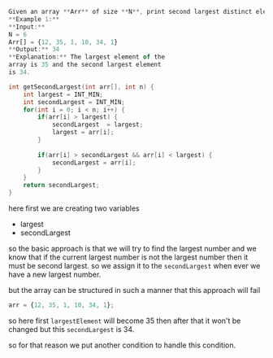 ```js
Given an array **Arr** of size **N**, print second largest distinct element from an array.
**Example 1:**
**Input:** 
N = 6
Arr[] = {12, 35, 1, 10, 34, 1}
**Output:** 34
**Explanation:** The largest element of the 
array is 35 and the second largest element
is 34.
```

```cpp
int getSecondLargest(int arr[], int n) {
	int largest = INT_MIN;
    int secondLargest = INT_MIN;
    for(int i = 0; i < n; i++) {
        if(arr[i] > largest) {
            secondLargest  = largest;
            largest = arr[i];
        }
        
        if(arr[i] > secondLargest && arr[i] < largest) {
            secondLargest = arr[i];
        }
    }
    return secondLargest;
}
```

here first we are creating two variables
- largest
- secondLargest

so the basic approach is that we will try to find the largest number and we know that if the current largest number is not the largest number then it must be second largest. so we assign it to the `secondLargest` when ever we have a new largest number.

but the array can be structured in such a manner that this approach will fail
```js
arr = {12, 35, 1, 10, 34, 1};
```
so here first `largestElement` will become 35 then after that it won't be changed but this `secondLargest` is 34.

so for that reason we put another condition to handle this condition.